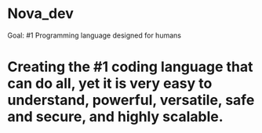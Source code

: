 # Nova_dev
 Goal: #1 Programming language designed for humans

# Creating the #1 coding language that can do all, yet it is very easy to understand, powerful, versatile, safe and secure, and highly scalable.

